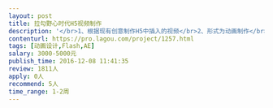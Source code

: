 ```yaml
---                
layout: post       
title: 拉勾野心时代H5视频制作           
description: '</br>1、根据现有创意制作H5中插入的视频</br>2、形式为动画制作</br>3、格式没有特殊要求，可以嵌入到H5中即可</br>'     
contenturl: https://pro.lagou.com/project/1257.html      
tags: [动画设计,Flash,AE]            
salary: 3000-5000元          
publish_time: 2016-12-08 11:41:35         
review: 1811人                   
apply: 0人                   
recommend: 5人                   
time_range: 1-2周              
---                 
```

